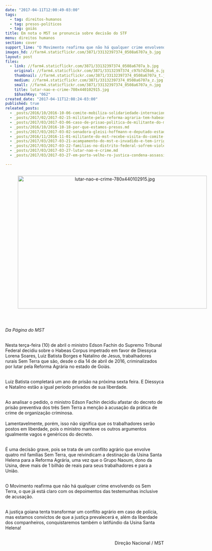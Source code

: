 ```yaml
---
date: "2017-04-11T12:00:49-03:00"
tags:
  - tag: direitos-humanos
  - tag: presos-políticos
  - tag: goiás
title: Em nota o MST se pronuncia sobre decisão do STF
menu: direitos humanos
section: cover
support_line: "O Movimento reafirma que não há qualquer crime envolvendo os Sem Terra, o que já está claro com os depoimentos das testemunhas inclusive de acusação"
images_hd: //farm4.staticflickr.com/3871/33132397374_0508a6707a_b.jpg
layout: post
files:
  - link: //farm4.staticflickr.com/3871/33132397374_0508a6707a_b.jpg
    original: //farm4.staticflickr.com/3871/33132397374_c97b7d20a6_o.jpg
    thumbnail: //farm4.staticflickr.com/3871/33132397374_0508a6707a_t.jpg
    medium: //farm4.staticflickr.com/3871/33132397374_0508a6707a_z.jpg
    small: //farm4.staticflickr.com/3871/33132397374_0508a6707a_n.jpg
    title: lutar-nao-e-crime-780x440102915.jpg
    $$hashKey: "062"
created_date: "2017-04-11T12:08:24-03:00"
published: true
releated_posts:
  - _posts/2016/10/2016-10-06-comite-mobiliza-solidariedade-internacional-aos-presos-politicos-do-mst.md
  - _posts/2017/02/2017-02-15-militante-pela-reforma-agraria-tem-habeas-corpus-concedido-em-go.md
  - _posts/2017/03/2017-03-06-caso-de-prisao-politica-de-militante-do-mst-em-goias-chega-ao-stf.md
  - _posts/2016/10/2016-10-18-por-que-estamos-presos.md
  - _posts/2017/03/2017-03-02-senadora-gleisi-hoffmann-e-deputado-estadual-professor-lemos-visitam-presos-politicos-do-mst-no-parana.md
  - _posts/2016/11/2016-11-01-militante-do-mst-recebe-visita-do-comite-de-direitos-humanos-na-prisao.md
  - _posts/2017/03/2017-03-21-acampamento-do-mst-e-invadido-e-tem-irrigacao-destruida-pela-policia.md
  - _posts/2017/03/2017-03-22-familias-no-distrito-federal-sofrem-violento-despejo.md
  - _posts/2017/03/2017-03-27-lutar-nao-e-crime.md
  - _posts/2017/03/2017-03-27-em-porto-velho-ro-justica-condena-assassino-de-nicinha-a-15-anos-de-prisao.md

---
```

<div style="text-align:center">
<figure class="image" style="display:inline-block"><img alt="lutar-nao-e-crime-780x440102915.jpg" height="422" src="//farm4.staticflickr.com/3871/33132397374_0508a6707a_b.jpg" width="600" />
<figcaption></figcaption>
</figure>
</div>

<p>&nbsp;</p>

<p><em>Da P&aacute;gina do MST&nbsp;</em></p>

<p><br />
Nesta ter&ccedil;a-feira (10) de abril o ministro Edson Fachin do Supremo Tribunal Federal decidiu sobre o Habeas Corpus impetrado em favor de Diessyca Lorena Soares, Luiz Batista Borges e Natalino de Jesus, trabalhadores rurais Sem Terra que s&atilde;o, desde o dia 14 de abril de 2016, criminalizados por lutar pela Reforma Agr&aacute;ria no estado de Goi&aacute;s.</p>

<p><br />
Luiz Batista completar&aacute; um&nbsp;ano de pris&atilde;o na pr&oacute;xima sexta feira. E Diessyca e Natalino est&atilde;o a igual per&iacute;odo privados de sua liberdade.</p>

<p><br />
Ao analisar o pedido, o ministro Edson Fachin decidiu afastar do decreto de pris&atilde;o preventiva dos tr&ecirc;s Sem Terra a men&ccedil;&atilde;o &agrave; acusa&ccedil;&atilde;o da pr&aacute;tica de crime de organiza&ccedil;&atilde;o criminosa.<br />
<br />
Lamentavelmente, por&eacute;m, isso n&atilde;o significa que os trabalhadores ser&atilde;o postos em liberdade, pois o ministro manteve os outros argumentos igualmente vagos e gen&eacute;ricos do decreto.&nbsp;</p>

<p><br />
&Eacute; uma decis&atilde;o grave, pois se trata de um conflito agr&aacute;rio que envolve quatro&nbsp;mil fam&iacute;lias Sem Terra, que&nbsp;reivindicam a destina&ccedil;&atilde;o da Usina Santa Helena para a Reforma Agr&aacute;ria, uma vez que o Grupo Naoum, dono da Usina, deve mais de 1 bilh&atilde;o de reais para seus trabalhadores e para a Uni&atilde;o.</p>

<p><br />
O Movimento&nbsp;reafirma que n&atilde;o h&aacute; qualquer crime envolvendo os Sem Terra, o que j&aacute; est&aacute; claro com os depoimentos das testemunhas inclusive de acusa&ccedil;&atilde;o.</p>

<p><br />
A justi&ccedil;a goiana tenta transformar um conflito agr&aacute;rio em caso de pol&iacute;cia, mas estamos convictos de que a justi&ccedil;a prevalecer&aacute; e, al&eacute;m da liberdade dos companheiros, conquistaremos tamb&eacute;m o latif&uacute;ndio da Usina Santa Helena!&nbsp;</p>

<p style="text-align: right;"><br />
Dire&ccedil;&atilde;o Nacional / MST</p>
